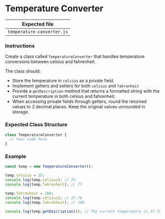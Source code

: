 # Temperature Converter

| Expected file              |
| -------------------------- |
| `temperature-converter.js` |

### Instructions

Create a class called `TemperatureConverter` that handles temperature conversions between celsius and fahrenheit.

The class should:

- Store the temperature in `celsius` as a private field.
- Implement getters and setters for both `celsius` and `fahrenheit`
- Provide a `getDescription` method that returns a formatted string with the current temperature in both celsius and fahrenheit.
- When accessing private fields through getters, round the returned values to 2 decimal places. Keep the original values unrounded in storage.

### Expected Class Structure

```js
class TemperatureConverter {
  // Your code here
}
```

### Example

```js
const temp = new TemperatureConverter();

temp.celsius = 25;
console.log(temp.celsius); // 25
console.log(temp.fahrenheit); // 77

temp.fahrenheit = 100;
console.log(temp.celsius); // 37.78
console.log(temp.fahrenheit); // 100

console.log(temp.getDescription()); // The current temperature is 37.78°C (100°F)
```
